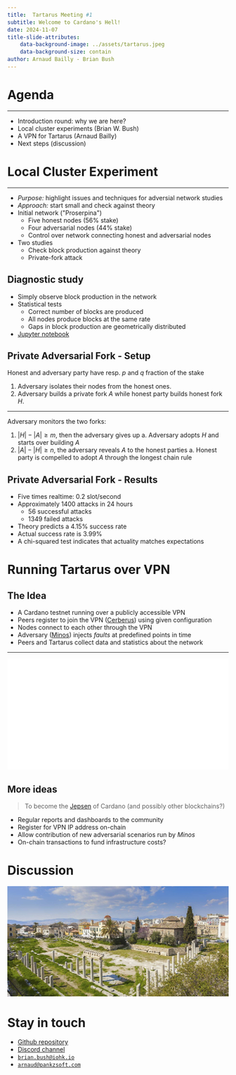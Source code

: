 ```yaml
---
title:  Tartarus Meeting #1
subtitle: Welcome to Cardano's Hell!
date: 2024-11-07
title-slide-attributes:
    data-background-image: ../assets/tartarus.jpeg
    data-background-size: contain
author: Arnaud Bailly - Brian Bush
---
```


# Agenda

----

* Introduction round: why we are here?
* Local cluster experiments (Brian W. Bush)
* A VPN for Tartarus (Arnaud Bailly)
* Next steps (discussion)

# Local Cluster Experiment

----

- *Purpose:* highlight issues and techniques for adversial network studies
- *Approach:* start small and check against theory
- Initial network ("Proserpina")
    - Five honest nodes (56% stake)
    - Four adversarial nodes (44% stake)
    - Control over network connecting honest and adversarial nodes
- Two studies
    - Check block production against theory
    - Private-fork attack

## Diagnostic study

- Simply observe block production in the network
- Statistical tests
    - Correct number of blocks are produced
    - All nodes produce blocks at the same rate
    - Gaps in block production are geometrically distributed
- [Jupyter notebook](https://github.com/cardano-scaling/tartarus/blob/main/proserpina/diagnostics.ipynb)

## Private Adversarial Fork - Setup

Honest and adversary party have resp. $p$ and $q$ fraction of the stake

1. Adversary isolates their nodes from the honest ones.
2. Adversary builds a private fork $A$ while honest party builds honest fork $H$.

---

Adversary monitors the two forks:

1. $|H| - |A| \geq m$, then the adversary gives up
   a. Adversary adopts $H$ and starts over building $A$
2. $|A| - |H| \geq n$, the adversary reveals $A$ to the honest parties
   a. Honest party is compelled to adopt $A$ through the longest chain rule

## Private Adversarial Fork - Results

- Five times realtime: 0.2 slot/second
- Approximately 1400 attacks in 24 hours
    - 56 successful attacks
    - 1349 failed attacks
- Theory predicts a 4.15% success rate
- Actual success rate is 3.99%
- A chi-squared test indicates that actuality matches expectations

# Running Tartarus over VPN

## The Idea

* A Cardano testnet running over a publicly accessible VPN
* Peers register to join the VPN ([Cerberus](https://en.wikipedia.org/wiki/Greek_underworld#Cerberus)) using given configuration
* Nodes connect to each other through the VPN
* Adversary ([Minos](https://en.wikipedia.org/wiki/Minos)) injects _faults_ at predefined points in time
* Peers and Tartarus collect data and statistics about the network

----

![](../assets/tartarus-over-vpn.svg)

## More ideas

> To become the [Jepsen](https://jepsen.io) of Cardano (and possibly other blockchains?)

* Regular reports and dashboards to the community
* Register for VPN IP address on-chain
* Allow contribution of new adversarial scenarios run by _Minos_
* On-chain transactions to fund infrastructure costs?

# Discussion

![](../assets/agora.jpeg)

# Stay in touch

* [Github repository](https://github.com/cardano-scaling/tartarus)
* [Discord channel](https://discord.gg/3Ps9yPgh)
* [`brian.bush@iohk.io`](mailto:brian.bush@iohk.io)
* [`arnaud@pankzsoft.com`](mailto:arnaud@pankzsoft.com)
